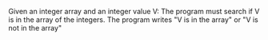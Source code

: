 Given an integer array and an integer value V: The program must search if V is in the array of the integers. The program writes "V is in the array" or "V is not in the array"
